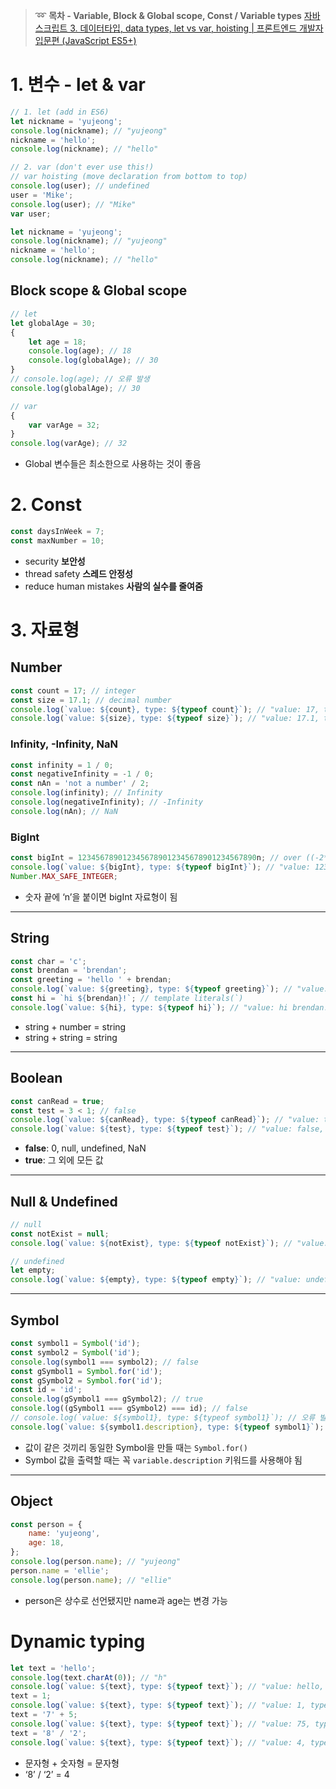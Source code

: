 > ➿ **목차 - Variable, Block & Global scope, Const / Variable types**
> [자바스크립트 3. 데이터타입, data types, let vs var, hoisting | 프론트엔드 개발자 입문편 (JavaScript ES5+)](https://www.youtube.com/watch?v=OCCpGh4ujb8&list=PLv2d7VI9OotTVOL4QmPfvJWPJvkmv6h-2&index=3)

# 1. 변수 - let & var

```JavaScript
// 1. let (add in ES6)
let nickname = 'yujeong';
console.log(nickname); // "yujeong"
nickname = 'hello';
console.log(nickname); // "hello"

// 2. var (don't ever use this!)
// var hoisting (move declaration from bottom to top)
console.log(user); // undefined
user = 'Mike';
console.log(user); // "Mike"
var user;
```

```JavaScript
let nickname = 'yujeong';
console.log(nickname); // "yujeong"
nickname = 'hello';
console.log(nickname); // "hello"
```

## Block scope & Global scope

```JavaScript
// let
let globalAge = 30;
{
    let age = 18;
    console.log(age); // 18
    console.log(globalAge); // 30
}
// console.log(age); // 오류 발생
console.log(globalAge); // 30

// var
{
    var varAge = 32;
}
console.log(varAge); // 32
```

-   Global 변수들은 최소한으로 사용하는 것이 좋음

# 2. Const

```JavaScript
const daysInWeek = 7;
const maxNumber = 10;
```

-   security **보안성**
-   thread safety **스레드 안정성**
-   reduce human mistakes **사람의 실수를 줄여줌**

# 3. 자료형

## Number

```JavaScript
const count = 17; // integer
const size = 17.1; // decimal number
console.log(`value: ${count}, type: ${typeof count}`); // "value: 17, type: number"
console.log(`value: ${size}, type: ${typeof size}`); // "value: 17.1, type: number"
```

### Infinity, -Infinity, NaN

```JavaScript
const infinity = 1 / 0;
const negativeInfinity = -1 / 0;
const nAn = 'not a number' / 2;
console.log(infinity); // Infinity
console.log(negativeInfinity); // -Infinity
console.log(nAn); // NaN
```

### BigInt

```JavaScript
const bigInt = 1234567890123456789012345678901234567890n; // over ((-2**53) ~ 2**53)
console.log(`value: ${bigInt}, type: ${typeof bigInt}`); // "value: 1234567890123456789012345678901234567890, type: bigint"
Number.MAX_SAFE_INTEGER;
```

-   숫자 끝에 ‘n’을 붙이면 bigInt 자료형이 됨

---

## String

```JavaScript
const char = 'c';
const brendan = 'brendan';
const greeting = 'hello ' + brendan;
console.log(`value: ${greeting}, type: ${typeof greeting}`); // "value: hello brendan, type: string"
const hi = `hi ${brendan}!`; // template literals(`)
console.log(`value: ${hi}, type: ${typeof hi}`); // "value: hi brendan!, type: string"
```

-   string + number = string
-   string + string = string

---

## Boolean

```JavaScript
const canRead = true;
const test = 3 < 1; // false
console.log(`value: ${canRead}, type: ${typeof canRead}`); // "value: true, type: boolean"
console.log(`value: ${test}, type: ${typeof test}`); // "value: false, type: boolean"
```

-   **false**: 0, null, undefined, NaN
-   **true**: 그 외에 모든 값

---

## Null & Undefined

```JavaScript
// null
const notExist = null;
console.log(`value: ${notExist}, type: ${typeof notExist}`); // "value: null, type: null"

// undefined
let empty;
console.log(`value: ${empty}, type: ${typeof empty}`); // "value: undefined, type: undefined"
```

---

## Symbol

```JavaScript
const symbol1 = Symbol('id');
const symbol2 = Symbol('id');
console.log(symbol1 === symbol2); // false
const gSymbol1 = Symbol.for('id');
const gSymbol2 = Symbol.for('id');
const id = 'id';
console.log(gSymbol1 === gSymbol2); // true
console.log((gSymbol1 === gSymbol2) === id); // false
// console.log(`value: ${symbol1}, type: ${typeof symbol1}`); // 오류 발생
console.log(`value: ${symbol1.description}, type: ${typeof symbol1}`); // "value: id, type: symbol"
```

-   값이 같은 것끼리 동일한 Symbol을 만들 때는 `Symbol.for()`
-   Symbol 값을 출력할 때는 꼭 `variable.description` 키워드를 사용해야 됨

---

## Object

```JavaScript
const person = {
    name: 'yujeong',
    age: 18,
};
console.log(person.name); // "yujeong"
person.name = 'ellie';
console.log(person.name); // "ellie"
```

-   person은 상수로 선언됐지만 name과 age는 변경 가능

# Dynamic typing

```JavaScript
let text = 'hello';
console.log(text.charAt(0)); // "h"
console.log(`value: ${text}, type: ${typeof text}`); // "value: hello, type: string"
text = 1;
console.log(`value: ${text}, type: ${typeof text}`); // "value: 1, type: number"
text = '7' + 5;
console.log(`value: ${text}, type: ${typeof text}`); // "value: 75, type: string"
text = '8' / '2';
console.log(`value: ${text}, type: ${typeof text}`); // "value: 4, type: number"
```

-   문자형 + 숫자형 = 문자형
-   ‘8’ / ‘2’ = 4
